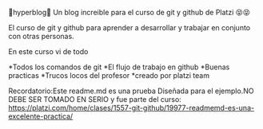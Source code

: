 💜hyperblog💜
Un blog increible para el curso de git y github de Platzi 😝😝

El curso de git y github para aprender a desarrollar y trabajar en conjunto con otras personas.

En este curso vi de todo

*Todos los comandos de git 
*El flujo de trabajo en github
*Buenas practicas
*Trucos locos del profesor 
*creado por platzi team

Recordatorio:Este readme.md es una prueba Diseñada para el ejemplo.NO DEBE SER TOMADO EN SERIO y fue parte del curso: https://platzi.com/home/clases/1557-git-github/19977-readmemd-es-una-excelente-practica/
